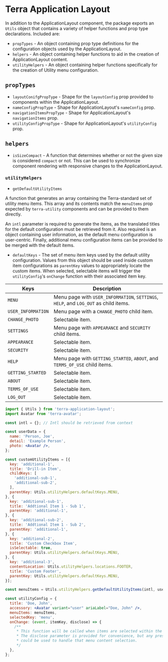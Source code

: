 # Terra Application Layout

In addition to the ApplicationLayout component, the package exports an `Utils` object that contains a variety of helper functions and prop type declarations. Included are:

- `propTypes` - An object containing prop type definitions for the configuration objects used by the ApplicationLayout.
- `helpers` - An object containing helper functions to aid in the creation of ApplicationLayout content.
- `utilityHelpers` - An object containing helper functions specifically for the creation of Utility menu configuration.

## `propTypes`

- `layoutConifgPropType` - Shape for the `layoutConfig` prop provided to components within the ApplicationLayout.
- `nameConfigPropType` - Shape for ApplicationLayout's `nameConfig` prop.
- `navigationItemsPropType` - Shape for ApplicationLayout's `navigationItems` prop.
- `utilityConfigPropType` - Shape for ApplicationLayout's `utilityConfig` prop.

## `helpers`

- `isSizeCompact` - A function that determines whether or not the given size is considered `compact` or not. This can be used to synchronize component rendering with responsive changes to the ApplicationLayout.

### `utilityHelpers`

- `getDefaultUtilityItems`

A function that generates an array containing the Terra-standard set of utility menu items. This array and its contents match the `menuItems` prop expected by `terra-utility` components and can be provided to them directly.

An `intl` parameter is required to generate the items, as the translated titles for the default configuration must be retrieved from it. Also required is an object containing user information, as the default menu configuration is user-centric. Finally, additional menu configuration items can be provided to be merged with the default items.

- `defaultKeys` - The set of menu item keys used by the default utility configuration. Values from this object should be used inside custom item configurations as `parentKey` values to appropriately locate the custom items. When selected, selectable items will trigger the `utilityConfig`'s `onChange` function with their associated item key.

|Keys|Description|
|---|---|
|`MENU`|Menu page with `USER_INFORMATION`, `SETTINGS`, `HELP`, and `LOG_OUT` as child items.|
|`USER_INFORMATION`|Menu page with a `CHANGE_PHOTO` child item.|
|`CHANGE_PHOTO`|Selectable item.|
|`SETTINGS`|Menu page with `APPEARANCE` and `SECURITY` child items.|
|`APPEARANCE`|Selectable item.|
|`SECURITY`|Selectable item.|
|`HELP`|Menu page with `GETTING_STARTED`, `ABOUT`, and `TERMS_OF_USE` child items.|
|`GETTING_STARTED`|Selectable item.|
|`ABOUT`|Selectable item.|
|`TERMS_OF_USE`|Selectable item.|
|`LOG_OUT`|Selectable item.|

```jsx
import { Utils } from 'terra-application-layout';
import Avatar from 'terra-avatar';

const intl = {}; // Intl should be retrieved from context

const userData = {
  name: 'Person, Joe',
  detail: 'Example Person',
  photo: <Avatar />,
};

const customUtilityItems = [{
  key: 'additional-1',
  title: 'Drill-in Item',
  childKeys: [
    'additional-sub-1',
    'additional-sub-2',
  ],
  parentKey: Utils.utilityHelpers.defaultKeys.MENU,
}, {
  key: 'additional-sub-1',
  title: 'Addtional Item 1 - Sub 1',
  parentKey: 'additional-1',
}, {
  key: 'additional-sub-2',
  title: 'Addtional Item 1 - Sub 2',
  parentKey: 'additional-1',
}, {
  key: 'additional-2',
  title: 'Custom Checkbox Item',
  isSelectable: true,
  parentKey: Utils.utilityHelpers.defaultKeys.MENU,
}, {
  key: 'additional-3',
  contentLocation: Utils.utilityHelpers.locations.FOOTER,
  title: 'Custom Footer',
  parentKey: Utils.utilityHelpers.defaultKeys.MENU,
}];

const menuItems = Utils.utilityHelpers.getDefaultUtilityItems(intl, userData, customUtilityItems);

const utilityConfig = {
  title: 'Doe, John',
  accessory: <Avatar variant="user" ariaLabel="Doe, John" />,
  menuItems: menuItems,
  selectedKey: 'menu',
  onChange: (event, itemKey, disclose) => {
    /**
     * This function will be called when items are selected within the utility menu.
     * The disclose parameter is provided for convenience, but any presentation method
     * could be used to handle that menu content selection.
     */
  },
};
```
